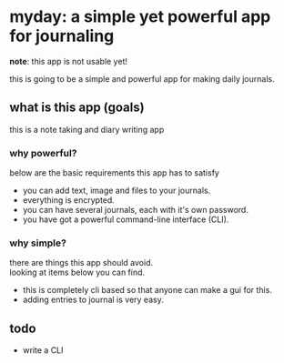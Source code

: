 # myday: a simple yet powerful app for journaling

__note__: this app is not usable yet!

this is going to be a simple and powerful app for making daily journals.


## what is this app (goals)

this is a note taking and diary writing app

### why powerful?

below are the basic requirements this app has to satisfy

- you can add text, image and files to your journals.
- everything is encrypted.
- you can have several journals, each with it's own password.
- you have got a powerful command-line interface (CLI).


### why simple?

there are things this app should avoid.  
looking at items below you can find.

- this is completely cli based so that anyone can make a gui for this.
- adding entries to journal is very easy.

## todo

- write a CLI
